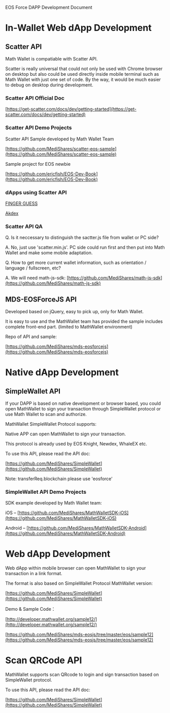 EOS Force DAPP Development Document

# In-Wallet Web dApp Development

## Scatter API

Math Wallet is compatiable with Scatter API.

Scatter is really universal that could not only be used with Chrome browser on desktop but also could be used directly inside mobile terminal such as Math Wallet with just one set of code. By the way, it would be much easier to debug on desktop during development.

### Scatter API Official Doc

[https://get-scatter.com/docs/dev/getting-started](https://get-scatter.com/docs/dev/getting-started)

### Scatter API Demo Projects

Scatter API Sample developed by Math Wallet Team

[https://github.com/MediShares/scatter-eos-sample](https://github.com/MediShares/scatter-eos-sample)

Sample project for EOS newbie

[https://github.com/ericfish/EOS-Dev-Book](https://github.com/ericfish/EOS-Dev-Book)

### dApps using Scatter API

[FINGER GUESS](http://www.guessplay.net)

[Akdex](https://dapp.akdex.io)

### Scatter API QA

Q. Is it neccessary to distinguish the sactter.js file from wallet or PC side?

A. No, just use 'scatter.min.js'. PC side could run first and then put into Math Wallet and make some mobile adaptation.

Q. How to get more current wallet information, such as orientation / language / fullscreen, etc?

A. We will need math-js-sdk: [https://github.com/MediShares/math-js-sdk](https://github.com/MediShares/math-js-sdk)

## MDS-EOSForceJS API

Developed based on jQuery, easy to pick up, only for Math Wallet.

It is easy to use and the MathWallet team has provided the sample includes complete front-end part. (limited to MathWallet environment)

Repo of API and sample:

[https://github.com/MediShares/mds-eosforcejs](https://github.com/MediShares/mds-eosforcejs)

# Native dApp Development

## SimpleWallet API

If your DAPP is based on native development or browser based, you could open MathWallet to sign your transaction through SimpleWallet protocol or use Math Wallet to scan and authorize.

MathWallet SimpleWallet Protocol supports:

Native APP can open MathWallet to sign your transaction.

This protocol is already used by EOS Knight, Newdex, WhaleEX etc.

To use this API, please read the API doc:

[https://github.com/MediShares/SimpleWallet](https://github.com/MediShares/SimpleWallet)

Note: transferReq.blockchain please use 'eosforce'

### SimpleWallet API Demo Projects

SDK example developed by Math Wallet team:

iOS – [https://github.com/MediShares/MathWalletSDK-iOS](https://github.com/MediShares/MathWalletSDK-iOS)

Android – [https://github.com/MediShares/MathWalletSDK-Android](https://github.com/MediShares/MathWalletSDK-Android)

# Web dApp Development

Web dApp within mobile browser can open MathWallet to sign your transaction in a link format.

The format is also based on SimpleWallet Protocol MathWallet version:

[https://github.com/MediShares/SimpleWallet](https://github.com/MediShares/SimpleWallet)

Demo & Sample Code：

[http://developer.mathwallet.org/sample12/](http://developer.mathwallet.org/sample12/)

[https://github.com/MediShares/mds-eosjs/tree/master/eos/sample12](https://github.com/MediShares/mds-eosjs/tree/master/eos/sample12)

# Scan QRCode API

MathWallet supports scan QRcode to login and sign transaction based on SimpleWallet protocol.

To use this API, please read the API doc:

[https://github.com/MediShares/SimpleWallet](https://github.com/MediShares/SimpleWallet)
